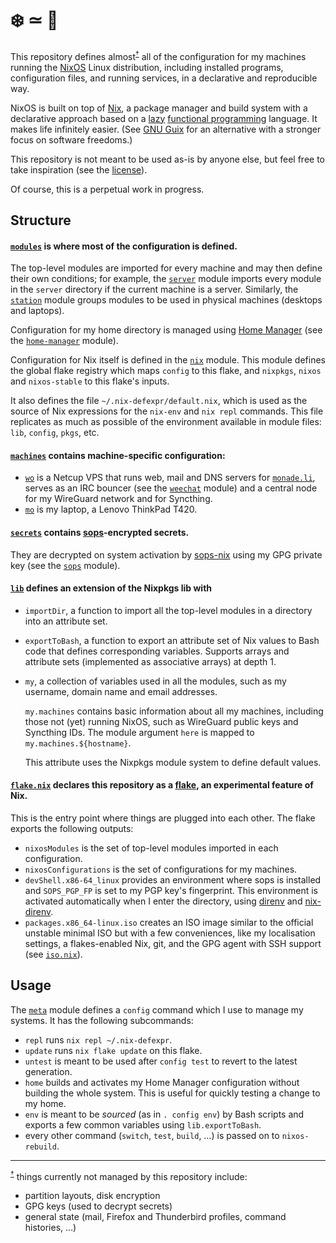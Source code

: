 # ❄️ ≃ 💙

This repository defines almost<sup id=top-almost>[†](#almost)</sup> all of the
configuration for my machines running the [NixOS](https://nixos.org/) Linux
distribution, including installed programs, configuration files, and running
services, in a declarative and reproducible way.

NixOS is built on top of [Nix](https://nixos.org/manual/nix/stable/#chap-introduction),
a package manager and build system with a declarative approach based on a
[lazy](https://en.wikipedia.org/wiki/Lazy_evaluation)
[functional programming](https://en.wikipedia.org/wiki/Functional_programming)
language. It makes life infinitely easier. (See [GNU Guix](https://guix.gnu.org/)
for an alternative with a stronger focus on software freedoms.)

This repository is not meant to be used as-is by anyone else, but feel free to take
inspiration (see the [license](https://github.com/ncfavier/config/blob/main/LICENSE)).

Of course, this is a perpetual work in progress.

## Structure

#### [`modules`](https://github.com/ncfavier/config/tree/main/modules) is where most of the configuration is defined.

The top-level modules are imported for every machine and may then define their
own conditions; for example, the [`server`](https://github.com/ncfavier/config/blob/main/modules/server/default.nix)
module imports every module in the `server` directory if the current machine is
a server. Similarly, the [`station`](https://github.com/ncfavier/config/blob/main/modules/station/default.nix)
module groups modules to be used in physical machines (desktops and laptops).

Configuration for my home directory is managed using [Home Manager](https://github.com/nix-community/home-manager)
(see the [`home-manager`](https://github.com/ncfavier/config/blob/main/modules/home-manager.nix) module).

Configuration for Nix itself is defined in the [`nix`](https://github.com/ncfavier/config/blob/main/modules/nix.nix) module.
This module defines the global flake registry which maps `config` to this flake,
and `nixpkgs`, `nixos` and `nixos-stable` to this flake's inputs.

It also defines the file `~/.nix-defexpr/default.nix`, which is used as the
source of Nix expressions for the `nix-env` and `nix repl` commands. This file
replicates as much as possible of the environment available in module files:
`lib`, `config`, `pkgs`, etc.

#### [`machines`](https://github.com/ncfavier/config/tree/main/machines) contains machine-specific configuration:

- [`wo`](https://github.com/ncfavier/config/blob/main/machines/wo.nix) is a
  Netcup VPS that runs web, mail and DNS servers for [`monade.li`](https://monade.li),
  serves as an IRC bouncer (see the [`weechat`](https://github.com/ncfavier/config/blob/main/modules/server/weechat/default.nix) module)
  and a central node for my WireGuard network and for Syncthing.
- [`mo`](https://github.com/ncfavier/config/blob/main/machines/mo.nix) is my
  laptop, a Lenovo ThinkPad T420.

#### [`secrets`](https://github.com/ncfavier/config/tree/main/secrets) contains [sops](https://github.com/mozilla/sops)-encrypted secrets.

They are decrypted on system activation by [sops-nix](https://github.com/Mic92/sops-nix)
using my GPG private key (see the [`sops`](https://github.com/ncfavier/config/blob/main/modules/sops.nix) module).

#### [`lib`](https://github.com/ncfavier/config/blob/main/lib/default.nix) defines an extension of the Nixpkgs lib with

- `importDir`, a function to import all the top-level modules in a directory
  into an attribute set.
- `exportToBash`, a function to export an attribute set of Nix values to Bash
  code that defines corresponding variables. Supports arrays and attribute sets
  (implemented as associative arrays) at depth 1.
- `my`, a collection of variables used in all the modules, such as my username,
  domain name and email addresses.

  `my.machines` contains basic information about all my machines, including those
  not (yet) running NixOS, such as WireGuard public keys and Syncthing IDs.
  The module argument `here` is mapped to `my.machines.${hostname}`.

  This attribute uses the Nixpkgs module system to define default values.

#### [`flake.nix`](https://github.com/ncfavier/config/blob/main/flake.nix) declares this repository as a [flake](https://github.com/tweag/rfcs/blob/flakes/rfcs/0049-flakes.md), an experimental feature of Nix.

This is the entry point where things are plugged into each other. The flake
exports the following outputs:
- `nixosModules` is the set of top-level modules imported in each configuration.
- `nixosConfigurations` is the set of configurations for my machines.
- `devShell.x86-64_linux` provides an environment where sops is installed and
  `SOPS_PGP_FP` is set to my PGP key's fingerprint. This environment is activated
  automatically when I enter the directory, using [direnv](https://direnv.net/)
  and [nix-direnv](https://github.com/nix-community/nix-direnv).
- `packages.x86_64-linux.iso` creates an ISO image similar to the official
  unstable minimal ISO but with a few conveniences, like my localisation settings,
  a flakes-enabled Nix, git, and the GPG agent with SSH support
  (see [`iso.nix`](https://github.com/ncfavier/config/blob/main/iso.nix)).

## Usage

The [`meta`](https://github.com/ncfavier/config/blob/main/modules/meta.nix)
module defines a `config` command which I use to manage my systems. It has the
following subcommands:

- `repl` runs `nix repl ~/.nix-defexpr`.
- `update` runs `nix flake update` on this flake.
- `untest` is meant to be used after `config test` to revert to the latest generation.
- `home` builds and activates my Home Manager configuration without building the whole
  system. This is useful for quickly testing a change to my home.
- `env` is meant to be *sourced* (as in `. config env`) by Bash scripts and exports
  a few common variables using `lib.exportToBash`.
- every other command (`switch`, `test`, `build`, …) is passed on to `nixos-rebuild`.

---------------

<sup id=almost>[†](#top-almost)</sup> things currently not managed by this
repository include:
- partition layouts, disk encryption
- GPG keys (used to decrypt secrets)
- general state (mail, Firefox and Thunderbird profiles, command histories, …)
